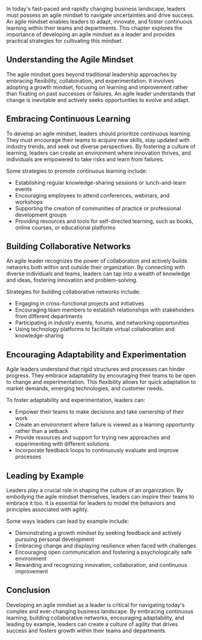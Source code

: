 
In today's fast-paced and rapidly changing business landscape, leaders must possess an agile mindset to navigate uncertainties and drive success. An agile mindset enables leaders to adapt, innovate, and foster continuous learning within their teams and departments. This chapter explores the importance of developing an agile mindset as a leader and provides practical strategies for cultivating this mindset.

Understanding the Agile Mindset
-------------------------------

The agile mindset goes beyond traditional leadership approaches by embracing flexibility, collaboration, and experimentation. It involves adopting a growth mindset, focusing on learning and improvement rather than fixating on past successes or failures. An agile leader understands that change is inevitable and actively seeks opportunities to evolve and adapt.

Embracing Continuous Learning
-----------------------------

To develop an agile mindset, leaders should prioritize continuous learning. They must encourage their teams to acquire new skills, stay updated with industry trends, and seek out diverse perspectives. By fostering a culture of learning, leaders can create an environment where innovation thrives, and individuals are empowered to take risks and learn from failures.

Some strategies to promote continuous learning include:

* Establishing regular knowledge-sharing sessions or lunch-and-learn events
* Encouraging employees to attend conferences, webinars, and workshops
* Supporting the creation of communities of practice or professional development groups
* Providing resources and tools for self-directed learning, such as books, online courses, or educational platforms

Building Collaborative Networks
-------------------------------

An agile leader recognizes the power of collaboration and actively builds networks both within and outside their organization. By connecting with diverse individuals and teams, leaders can tap into a wealth of knowledge and ideas, fostering innovation and problem-solving.

Strategies for building collaborative networks include:

* Engaging in cross-functional projects and initiatives
* Encouraging team members to establish relationships with stakeholders from different departments
* Participating in industry events, forums, and networking opportunities
* Using technology platforms to facilitate virtual collaboration and knowledge-sharing

Encouraging Adaptability and Experimentation
--------------------------------------------

Agile leaders understand that rigid structures and processes can hinder progress. They embrace adaptability by encouraging their teams to be open to change and experimentation. This flexibility allows for quick adaptation to market demands, emerging technologies, and customer needs.

To foster adaptability and experimentation, leaders can:

* Empower their teams to make decisions and take ownership of their work
* Create an environment where failure is viewed as a learning opportunity rather than a setback
* Provide resources and support for trying new approaches and experimenting with different solutions
* Incorporate feedback loops to continuously evaluate and improve processes

Leading by Example
------------------

Leaders play a crucial role in shaping the culture of an organization. By embodying the agile mindset themselves, leaders can inspire their teams to embrace it too. It is essential for leaders to model the behaviors and principles associated with agility.

Some ways leaders can lead by example include:

* Demonstrating a growth mindset by seeking feedback and actively pursuing personal development
* Embracing change and displaying resilience when faced with challenges
* Encouraging open communication and fostering a psychologically safe environment
* Rewarding and recognizing innovation, collaboration, and continuous improvement

Conclusion
----------

Developing an agile mindset as a leader is critical for navigating today's complex and ever-changing business landscape. By embracing continuous learning, building collaborative networks, encouraging adaptability, and leading by example, leaders can create a culture of agility that drives success and fosters growth within their teams and departments.
